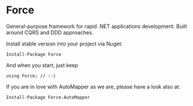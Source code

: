 # Force

General-purpose framework for rapid .NET applications development.
Built around CQRS and DDD approaches.

Install stable version into your project via Nuget:

    Install-Package Force

And when you start, just keep

    using Force; // :-)

If you are in love with AutoMapper as we are, please have a look also at:

    Install-Package Force.AutoMapper